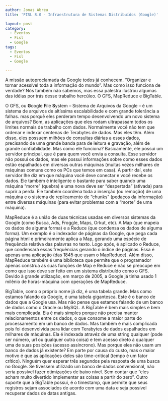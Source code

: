 ```yaml
---
author: Jonas Abreu
title: 'FISL 8.0 - Infraestrutura de Sistemas Distribuídos (Google)'

layout: post
category:
  - Eventos
  - Fisl
  - Google
tags:
  - Eventos
  - Fisl
  - Google

---
```

A missão autoproclamada da Google todos já conhecem. “Organizar e tornar acessível toda a informação do mundo”. Mas como isso funciona de verdade? Nós também não sabemos, mas essa palestra ilustrou algumas das idéias por trás desse trabalho hercúleo. O GFS, MapReduce e BigTable. 

O GFS, ou **G**oogle **F**ile **S**ystem – Sistema de Arquivos da Google – é um sistema de arquivos de altíssima escalabilidade e com grande tolerância a falhas. mas porquê eles perderam tempo desenvolvendo um novo sistema de arquivos? Bom, as aplicações que eles rodam ultrapassam todos os limites normais de trabalho com dados. Normalmente você não tem que ordenar e indexar centenas de Terabytes de dados. Mas eles têm. Além disso, eles possuem milhões de consultas diárias a esses dados, precisando de uma grande banda para de leitura e gravação, além de grande confiabilidade. Mas como ele funciona? Basicamente, ele possui um servidor principal, que é para quem você envia a consulta. Esse servidor não possui os dados, mas ele possui informações sobre como esses dados estão espalhados em diversas outras máquinas (muitas vezes milhares de máquinas comuns como os PCs que temos em casa). A partir daí, este servidor lhe diz em que máquina você deve conectar e você recebe os dados. Ele também é inteligente o bastante para saber quando uma máquina “morre” (quebra) e uma nova deve ser “despertada” (ativada) para suprir a perda. Ele também coordena toda a inserção (ou remoção) de uma máquina e o sistema de replicamento de “chunks” (pedaços da informação) entre diversas máquinas (para evitar problemas com a “morte” de uma máquina). 

MapReduce é a união de duas técnicas usadas em diversos sistemas da Google (como Busca, Ads, Froggle, Maps, Orkut, etc). A Map (que mapeia os dados de alguma forma) e a Reduce (que condensa os dados de alguma forma). Um exemplo é o indexador de páginas da Google, que pega cada página html e primeiramente aplica a Map, gerando uma espécie de frequência relativa das palavras no texto. Logo após, é aplicado o Reduce, que condensará essas frequências gerando o índice de páginas. Essa é apenas uma aplicação (das 1845 que usam o MapReduce). Além disso, MapReduce também é uma biblioteca que permite que o programador apenas construa as suas funções de Map e Reduce e não se preocupe em como que isso deve ser feito em um sistema distribuído como o GFS. Devido à grande utilização, em março de 2005, a Google já tinha usado 1 milênio de horas-máquina com operações de MapReduce.

BigTable, como o próprio nome já diz, é uma tabela grande. Mas como estamos falando da Google, é uma tabela gigantesca. Este é o banco de dados que a Google usa. Mas não pense que estamos falando de um banco de dados como o Oracle ou MySQL. A BigTable é bem mais simples e bem mais complicada. Ela é mais simples porque não precisa manter relacionamentos entre os dados, o que consome a maior parte do processamento em um banco de dados. Mas também é mais complicada pois foi desenvolvida para lidar com Terabytes de dados espalhados em milhares de máquinas. Ela é indexada atravéz de uma string qualquer (pode ser número, url ou qualquer outra coisa) e tem acesso direto à qualquer uma de suas posições (acesso assíncrono). Mas porque eles não usam um banco de dados já existente? Em parte por causa do custo, mas o maior motivo é que as aplicações deles são time-critical (tempo é um fator crítico). Ninguém quer esperar três segundos pela resposta de uma busca no Google. Se tivessem utilizado um banco de dados convensional, não seria possível fazer otimizações de baixo nível. Sem contar que “eles acham muito divertido implementar as coisas a partir do zero”. Outro suporte que a BigTable possui, é o timestamp, que permite que seus registros sejam associados de acordo com uma data e seja possível recuperar dados de datas antigas.




















